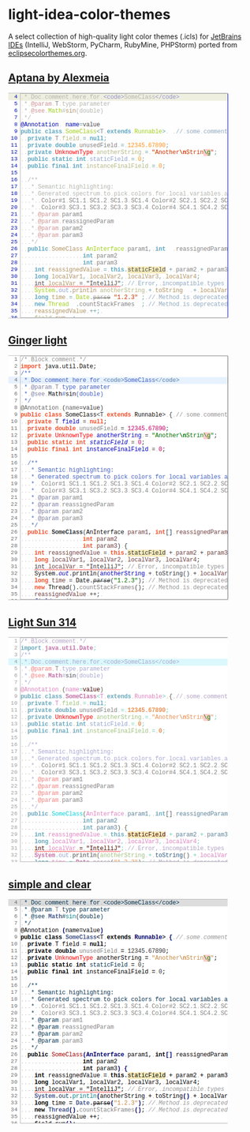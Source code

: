 # light-idea-color-themes
A select collection of high-quality light color themes (.icls) for [JetBrains IDEs](https://www.jetbrains.com/) (IntelliJ, WebStorm, PyCharm, RubyMine, PHPStorm) ported from [eclipsecolorthemes.org](http://www.eclipsecolorthemes.org/).

## [Aptana by Alexmeia](http://www.eclipsecolorthemes.org/?view=theme&id=173)
![Aptana by Alexmeia Screenshot](https://raw.githubusercontent.com/nickmcummins/light-idea-color-themes/master/screenshots/Aptana-by-Alexmeia.png)

## [Ginger light](http://www.eclipsecolorthemes.org/?view=theme&id=51805)
![Ginger light Screenshot](https://raw.githubusercontent.com/nickmcummins/light-idea-color-themes/master/screenshots/Ginger-light.png)

## [Light Sun 314](http://www.eclipsecolorthemes.org/?view=theme&id=51219)
![Light Sun 314 Screenshot](https://raw.githubusercontent.com/nickmcummins/light-idea-color-themes/master/screenshots/Light-Sun-314.png)

## [simple and clear](http://www.eclipsecolorthemes.org/?view=theme&id=1272)
![simple and clear Screenshot](https://raw.githubusercontent.com/nickmcummins/light-idea-color-themes/master/screenshots/simple-and-clear.png)

